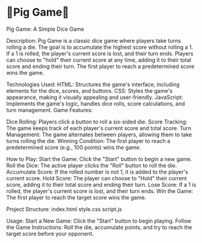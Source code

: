 # 🌟Pig Game🌟
Pig Game: A Simple Dice Game

Description:
Pig Game is a classic dice game where players take turns rolling a die. The goal is to accumulate the highest score without rolling a 1. If a 1 is rolled, the player's current score is lost, and their turn ends. Players can choose to "hold" their current score at any time, adding it to their total score and ending their turn. The first player to reach a predetermined score wins the game.

Technologies Used:
HTML: Structures the game's interface, including elements for the dice, scores, and buttons.
CSS: Styles the game's appearance, making it visually appealing and user-friendly.
JavaScript: Implements the game's logic, handles dice rolls, score calculations, and turn management.
Game Features:

Dice Rolling: Players click a button to roll a six-sided die.
Score Tracking: The game keeps track of each player's current score and total score.
Turn Management: The game alternates between players, allowing them to take turns rolling the die.
Winning Condition: The first player to reach a predetermined score (e.g., 100 points) wins the game.

How to Play:
Start the Game: Click the "Start" button to begin a new game.
Roll the Dice: The active player clicks the "Roll" button to roll the die.
Accumulate Score: If the rolled number is not 1, it is added to the player's current score.
Hold Score: The player can choose to "Hold" their current score, adding it to their total score and ending their turn.
Lose Score: If a 1 is rolled, the player's current score is lost, and their turn ends.
Win the Game: The first player to reach the target score wins the game.

Project Structure:
index.html
style.css
script.js

Usage:
Start a New Game: Click the "Start" button to begin playing.
Follow the Game Instructions: Roll the die, accumulate points, and try to reach the target score before your opponent.
